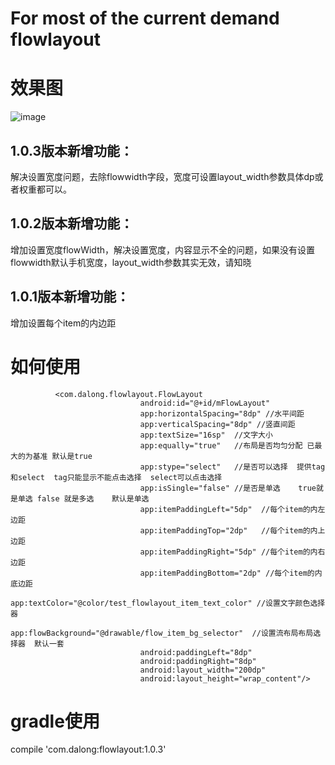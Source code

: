 # For most of the current demand flowlayout

# 效果图
![image](https://github.com/dalong982242260/FlowLayout/blob/master/gif/flowlayout.gif?raw=true)

## 1.0.3版本新增功能：
解决设置宽度问题，去除flowwidth字段，宽度可设置layout_width参数具体dp或者权重都可以。


## 1.0.2版本新增功能：
增加设置宽度flowWidth，解决设置宽度，内容显示不全的问题，如果没有设置flowwidth默认手机宽度，layout_width参数其实无效，请知晓


## 1.0.1版本新增功能：
增加设置每个item的内边距



# 如何使用

              <com.dalong.flowlayout.FlowLayout
                                 android:id="@+id/mFlowLayout"
                                 app:horizontalSpacing="8dp" //水平间距
                                 app:verticalSpacing="8dp" //竖直间距
                                 app:textSize="16sp"  //文字大小
                                 app:equally="true"   //布局是否均匀分配 已最大的为基准 默认是true
                                 app:stype="select"   //是否可以选择  提供tag和select  tag只能显示不能点击选择  select可以点击选择
                                 app:isSingle="false" //是否是单选    true就是单选 false 就是多选    默认是单选
                                 app:itemPaddingLeft="5dp"  //每个item的内左边距
                                 app:itemPaddingTop="2dp"   //每个item的内上边距
                                 app:itemPaddingRight="5dp" //每个item的内右边距
                                 app:itemPaddingBottom="2dp" //每个item的内底边距
                                 app:textColor="@color/test_flowlayout_item_text_color" //设置文字颜色选择器
                                 app:flowBackground="@drawable/flow_item_bg_selector"  //设置流布局布局选择器  默认一套 
                                 android:paddingLeft="8dp"
                                 android:paddingRight="8dp"
                                 android:layout_width="200dp"
                                 android:layout_height="wrap_content"/>

# gradle使用

   compile 'com.dalong:flowlayout:1.0.3'





    


